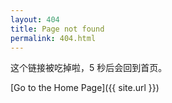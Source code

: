 ```yaml
---
layout: 404
title: Page not found
permalink: 404.html
---
```


这个链接被吃掉啦，<span id="time">5</span> 秒后会回到首页。

[Go to the Home Page]({{ site.url }})
